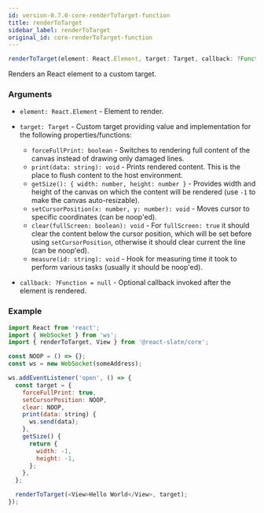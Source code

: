 ```yaml
---
id: version-0.7.0-core-renderToTarget-function
title: renderToTarget
sidebar_label: renderToTarget
original_id: core-renderToTarget-function
---
```


```js
renderToTarget(element: React.Element, target: Target, callback: ?Function = null): void
```

Renders an React element to a custom target.

### Arguments

- `element: React.Element` - Element to render.
- `target: Target` - Custom target providing value and implementation for the following properties/functions:

  - `forceFullPrint: boolean` - Switches to rendering full content of the canvas instead of drawing only damaged lines.
  - `print(data: string): void` - Prints rendered content. This is the place to flush content to the host environment.
  - `getSize(): { width: number, height: number }` - Provides width and height of the canvas on which the content will be rendered (use `-1` to make the canvas auto-resizable).
  - `setCursorPosition(x: number, y: number): void` - Moves cursor to specific coordinates (can be noop'ed).
  - `clear(fullScreen: boolean): void` - For `fullScreen: true` it should clear the content below the cursor position, which will be set before using `setCursorPosition`, otherwise it should clear current the line (can be noop'ed).
  - `measure(id: string): void` - Hook for measuring time it took to perform various tasks (usually it should be noop'ed).

- `callback: ?Function = null` - Optional callback invoked after the element is rendered.

### Example

```js
import React from 'react';
import { WebSocket } from 'ws';
import { renderToTarget, View } from '@react-slate/core';

const NOOP = () => {};
const ws = new WebSocket(someAddress);

ws.addEventListener('open', () => {
  const target = {
    forceFullPrint: true,
    setCursorPosition: NOOP,
    clear: NOOP,
    print(data: string) {
      ws.send(data);
    },
    getSize() {
      return {
        width: -1,
        height: -1,
      };
    },
  };

  renderToTarget(<View>Hello World</View>, target);
});
```

